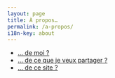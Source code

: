 ```yaml
---
layout: page
title: À propos…
permalink: /a-propos/
i18n-key: about
---
```


* [… de moi ?](/a-propos/moi/)
* [… de ce que je veux partager ?](/a-propos/partage/)
* [… de ce site ?](/a-propos/site/)

